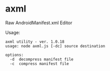 # axml
Raw AndroidManifest.xml Editor

Usage:

```
axml utility - ver. 1.0.18
usage: node axml.js [-dc] source destination

options:
  -d  decompress manifest file
  -c  compress manifest file

```
